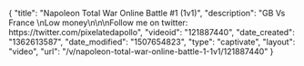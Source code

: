 {
    "title": "Napoleon  Total War Online Battle #1 (1v1)",
    "description": "GB Vs France \nLow money\n\n\nFollow me on twitter: https:\/\/twitter.com\/pixelatedapollo",
    "videoid": "121887440",
    "date_created": "1362613587",
    "date_modified": "1507654823",
    "type": "captivate",
    "layout": "video",
    "url": "\/v\/napoleon-total-war-online-battle-1-1v1\/121887440"
}
